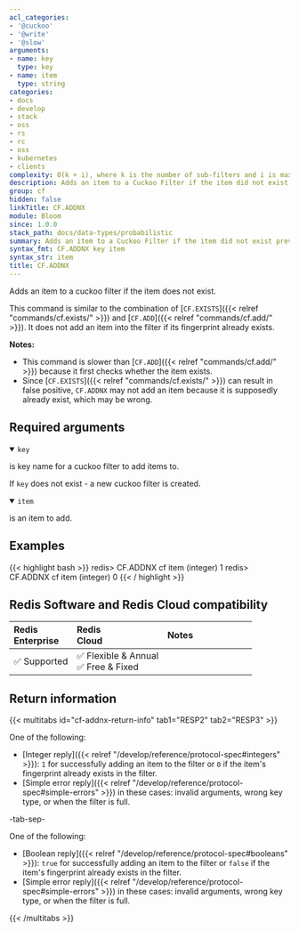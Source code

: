 ```yaml
---
acl_categories:
- '@cuckoo'
- '@write'
- '@slow'
arguments:
- name: key
  type: key
- name: item
  type: string
categories:
- docs
- develop
- stack
- oss
- rs
- rc
- oss
- kubernetes
- clients
complexity: O(k + i), where k is the number of sub-filters and i is maxIterations
description: Adds an item to a Cuckoo Filter if the item did not exist previously.
group: cf
hidden: false
linkTitle: CF.ADDNX
module: Bloom
since: 1.0.0
stack_path: docs/data-types/probabilistic
summary: Adds an item to a Cuckoo Filter if the item did not exist previously.
syntax_fmt: CF.ADDNX key item
syntax_str: item
title: CF.ADDNX
---
```

Adds an item to a cuckoo filter if the item does not exist.

This command is similar to the combination of [`CF.EXISTS`]({{< relref "commands/cf.exists/" >}}) and [`CF.ADD`]({{< relref "commands/cf.add/" >}}). It does not add an item into the filter if its fingerprint already exists.

<note><b>Notes:</b>

- This command is slower than [`CF.ADD`]({{< relref "commands/cf.add/" >}}) because it first checks whether the item exists.
- Since [`CF.EXISTS`]({{< relref "commands/cf.exists/" >}}) can result in false positive, `CF.ADDNX` may not add an item because it is supposedly already exist, which may be wrong.

</note>

## Required arguments

<details open><summary><code>key</code></summary>

is key name for a cuckoo filter to add items to.

If `key` does not exist - a new cuckoo filter is created.
</details>

<details open><summary><code>item</code></summary>

is an item to add.
</details>

## Examples

{{< highlight bash >}}
redis> CF.ADDNX cf item
(integer) 1
redis> CF.ADDNX cf item
(integer) 0
{{< / highlight >}}

## Redis Software and Redis Cloud compatibility

| Redis<br />Enterprise | Redis<br />Cloud | <span style="min-width: 9em; display: table-cell">Notes</span> |
|:----------------------|:-----------------|:------|
| <span title="Supported">&#x2705; Supported</span><br /> | <span title="Supported">&#x2705; Flexible & Annual</span><br /><span title="Supported">&#x2705; Free & Fixed</nobr></span> |  |


## Return information

{{< multitabs id="cf-addnx-return-info" 
    tab1="RESP2" 
    tab2="RESP3" >}}

One of the following:
* [Integer reply]({{< relref "/develop/reference/protocol-spec#integers" >}}): `1` for successfully adding an item to the filter or `0` if the item's fingerprint already exists in the filter.
* [Simple error reply]({{< relref "/develop/reference/protocol-spec#simple-errors" >}}) in these cases: invalid arguments, wrong key type, or when the filter is full.

-tab-sep-

One of the following:
* [Boolean reply]({{< relref "/develop/reference/protocol-spec#booleans" >}}): `true` for successfully adding an item to the filter or `false` if the item's fingerprint already exists in the filter.
* [Simple error reply]({{< relref "/develop/reference/protocol-spec#simple-errors" >}}) in these cases: invalid arguments, wrong key type, or when the filter is full.

{{< /multitabs >}}

